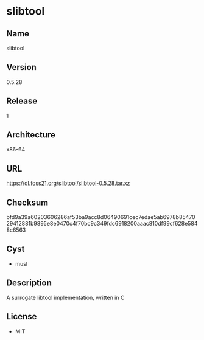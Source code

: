 # slibtool

## Name
slibtool

## Version
0.5.28

## Release
1

## Architecture
x86-64

## URL
https://dl.foss21.org/slibtool/slibtool-0.5.28.tar.xz

## Checksum
bfd9a39a60203606286af53ba9acc8d06490691cec7edae5ab6978b8547029412881b9895e8e0470c4f70bc9c349fdc6918200aaac810df99cf628e5848c6563

## Cyst
* musl

## Description
A surrogate libtool implementation, written in C

## License
* MIT
